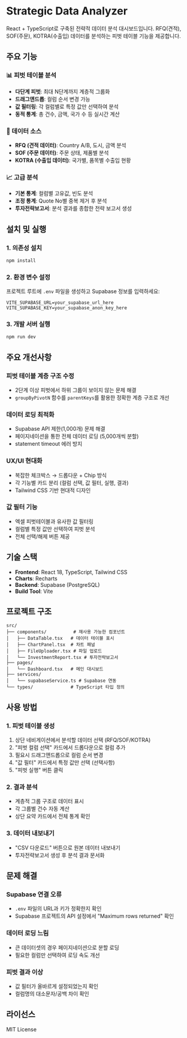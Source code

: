 # Strategic Data Analyzer

React + TypeScript로 구축된 전략적 데이터 분석 대시보드입니다. RFQ(견적), SOF(주문), KOTRA(수출입) 데이터를 분석하는 피벗 테이블 기능을 제공합니다.

## 주요 기능

### 📊 피벗 테이블 분석
- **다단계 피벗**: 최대 N단계까지 계층적 그룹화
- **드래그앤드롭**: 컬럼 순서 변경 가능
- **값 필터링**: 각 컬럼별로 특정 값만 선택하여 분석
- **동적 통계**: 총 건수, 금액, 국가 수 등 실시간 계산

### 🎯 데이터 소스
- **RFQ (견적 데이터)**: Country A/B, 도시, 금액 분석
- **SOF (주문 데이터)**: 주문 상태, 제품별 분석  
- **KOTRA (수출입 데이터)**: 국가별, 품목별 수출입 현황

### 📈 고급 분석
- **기본 통계**: 컬럼별 고유값, 빈도 분석
- **조정 통계**: Quote No별 중복 제거 후 분석
- **투자전략보고서**: 분석 결과를 종합한 전략 보고서 생성

## 설치 및 실행

### 1. 의존성 설치
```bash
npm install
```

### 2. 환경 변수 설정
프로젝트 루트에 `.env` 파일을 생성하고 Supabase 정보를 입력하세요:

```env
VITE_SUPABASE_URL=your_supabase_url_here
VITE_SUPABASE_KEY=your_supabase_anon_key_here
```

### 3. 개발 서버 실행
```bash
npm run dev
```

## 주요 개선사항

### 피벗 테이블 계층 구조 수정
- 2단계 이상 피벗에서 하위 그룹이 보이지 않는 문제 해결
- `groupByPivotN` 함수를 `parentKeys`를 활용한 정확한 계층 구조로 개선

### 데이터 로딩 최적화
- Supabase API 제한(1,000개) 문제 해결
- 페이지네이션을 통한 전체 데이터 로딩 (5,000개씩 분할)
- statement timeout 에러 방지

### UX/UI 현대화
- 복잡한 체크박스 → 드롭다운 + Chip 방식
- 각 기능별 카드 분리 (컬럼 선택, 값 필터, 실행, 결과)
- Tailwind CSS 기반 현대적 디자인

### 값 필터 기능
- 엑셀 피벗테이블과 유사한 값 필터링
- 컬럼별 특정 값만 선택하여 피벗 분석
- 전체 선택/해제 버튼 제공

## 기술 스택

- **Frontend**: React 18, TypeScript, Tailwind CSS
- **Charts**: Recharts
- **Backend**: Supabase (PostgreSQL)
- **Build Tool**: Vite

## 프로젝트 구조

```
src/
├── components/          # 재사용 가능한 컴포넌트
│   ├── DataTable.tsx   # 데이터 테이블 표시
│   ├── ChartPanel.tsx  # 차트 패널
│   ├── FileUploader.tsx # 파일 업로드
│   └── InvestmentReport.tsx # 투자전략보고서
├── pages/
│   └── Dashboard.tsx   # 메인 대시보드
├── services/
│   └── supabaseService.ts # Supabase 연동
└── types/              # TypeScript 타입 정의
```

## 사용 방법

### 1. 피벗 테이블 생성
1. 상단 네비게이션에서 분석할 데이터 선택 (RFQ/SOF/KOTRA)
2. "피벗 컬럼 선택" 카드에서 드롭다운으로 컬럼 추가
3. 필요시 드래그앤드롭으로 컬럼 순서 변경
4. "값 필터" 카드에서 특정 값만 선택 (선택사항)
5. "피벗 실행" 버튼 클릭

### 2. 결과 분석
- 계층적 그룹 구조로 데이터 표시
- 각 그룹별 건수 자동 계산
- 상단 요약 카드에서 전체 통계 확인

### 3. 데이터 내보내기
- "CSV 다운로드" 버튼으로 원본 데이터 내보내기
- 투자전략보고서 생성 후 분석 결과 문서화

## 문제 해결

### Supabase 연결 오류
- `.env` 파일의 URL과 키가 정확한지 확인
- Supabase 프로젝트의 API 설정에서 "Maximum rows returned" 확인

### 데이터 로딩 느림
- 큰 데이터셋의 경우 페이지네이션으로 분할 로딩
- 필요한 컬럼만 선택하여 로딩 속도 개선

### 피벗 결과 이상
- 값 필터가 올바르게 설정되었는지 확인
- 컬럼명의 대소문자/공백 차이 확인

## 라이선스

MIT License 